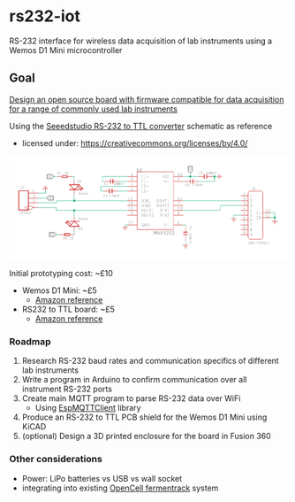 # rs232-iot
RS-232 interface for wireless data acquisition of lab instruments using a Wemos D1 Mini microcontroller

## Goal
[Design an open source board with firmware compatible for data acquisition for a range of commonly used lab instruments](https://www.opencell.bio/summerprojects)

Using the [Seeedstudio RS-232 to TTL converter](https://wiki.seeedstudio.com/RS-232_To_TTL_Conveter-MAX3232IDR/) schematic as reference
- licensed under: https://creativecommons.org/licenses/by/4.0/

![RS232 to TTL schematic](https://github.com/Daara-S/rs232-iot/blob/c448758bb464558fb18fa813880b34b3b7868661/rs232/RS232%20to%20TTL%20Converter%20schematic.PNG)

Initial prototyping cost: ~£10
- Wemos D1 Mini: ~£5
    - [Amazon reference](https://www.amazon.co.uk/AZDelivery-Development-ESP8266EX-Compatible-Micropython/dp/B08BTH77F3/ref=sr_1_3?dchild=1&keywords=wemos%2Bd1%2Bmini&qid=1623942509&sr=8-3&th=1)
- RS232 to TTL board: ~£5
    - [Amazon reference](https://www.amazon.co.uk/DollaTek-MAX3232-Serial-Converter-Connector/dp/B07DK3874B/ref=sr_1_3?dchild=1&keywords=rs232+to+ttl&qid=1623942563&sr=8-3)

### Roadmap
1. Research RS-232 baud rates and communication specifics of different lab instruments
2. Write a program in Arduino to confirm communication over all instrument RS-232 ports
4. Create main MQTT program to parse RS-232 data over WiFi
    * Using [EspMQTTClient](https://github.com/plapointe6/EspMQTTClient) library
5. Produce an RS-232 to TTL PCB shield for the Wemos D1 Mini using KiCAD
6. (optional) Design a 3D printed enclosure for the board in Fusion 360

### Other considerations
- Power: LiPo batteries vs USB vs wall socket
- integrating into existing [OpenCell fermentrack](https://github.com/tmopencell/sudo.bio) system
